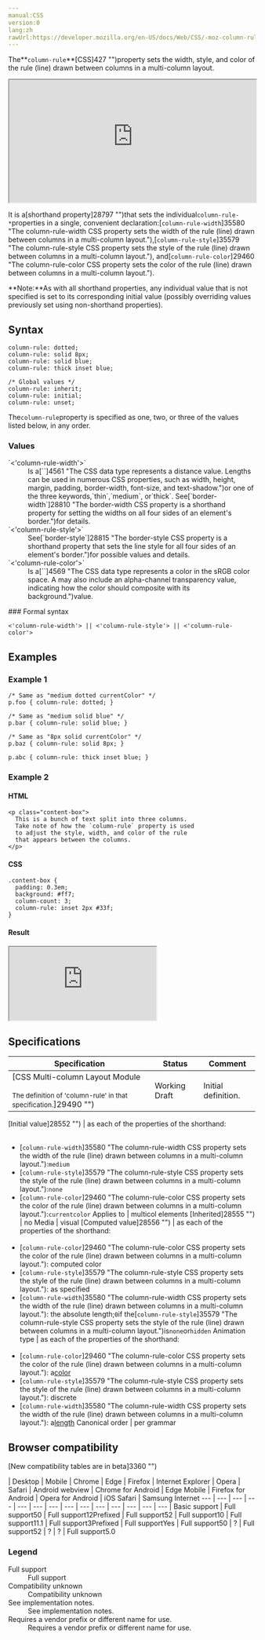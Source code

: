 ```yaml
---
manual:CSS
version:0
lang:zh
rawUrl:https://developer.mozilla.org/en-US/docs/Web/CSS/-moz-column-rule
---
```






The**`column-rule`**[CSS]427 "")property sets the width, style, and color of the rule (line) drawn between columns in a multi-column layout.

<iframe src='https://interactive-examples.mdn.mozilla.net/pages/css/column-rule.html' width='100%' height='250'></iframe>


It is a[shorthand property]28797 "")that sets the individual`column-rule-*`properties in a single, convenient declaration:[`column-rule-width`]35580 "The column-rule-width CSS property sets the width of the rule (line) drawn between columns in a multi-column layout."),[`column-rule-style`]35579 "The column-rule-style CSS property sets the style of the rule (line) drawn between columns in a multi-column layout."), and[`column-rule-color`]29460 "The column-rule-color CSS property sets the color of the rule (line) drawn between columns in a multi-column layout.").



**Note:**As with all shorthand properties, any individual value that is not specified is set to its corresponding initial value (possibly overriding values previously set using non-shorthand properties).



## Syntax<a name="Syntax"></a>

```
column-rule: dotted;
column-rule: solid 8px;
column-rule: solid blue;
column-rule: thick inset blue;

/* Global values */
column-rule: inherit;
column-rule: initial;
column-rule: unset;
```


The`column-rule`property is specified as one, two, or three of the values listed below, in any order.


### Values<a name="Values"></a>
<dl><dt id=''>`<'column-rule-width'>`</dt><dd>Is a[`<length>`]4561 "The <length> CSS data type represents a distance value. Lengths can be used in numerous CSS properties, such as width, height, margin, padding, border-width, font-size, and text-shadow.")or one of the three keywords,`thin`,`medium`, or`thick`. See[`border-width`]28810 "The border-width CSS property is a shorthand property for setting the widths on all four sides of an element's border.")for details.</dd><dt id=''>`<'column-rule-style'>`</dt><dd>See[`border-style`]28815 "The border-style CSS property is a shorthand property that sets the line style for all four sides of an element's border.")for possible values and details.</dd><dt id=''>`<'column-rule-color'>`</dt><dd>Is a[`<color>`]4569 "The <color> CSS data type represents a color in the sRGB color space. A <color> may also include an alpha-channel transparency value, indicating how the color should composite with its background.")value.</dd></dl>
### Formal syntax<a name="Formal_syntax"></a>

```
<'column-rule-width'> || <'column-rule-style'> || <'column-rule-color'>

```

## Examples<a name="Examples"></a>

### Example 1<a name="Example_1"></a>

```
/* Same as "medium dotted currentColor" */
p.foo { column-rule: dotted; }

/* Same as "medium solid blue" */
p.bar { column-rule: solid blue; }

/* Same as "8px solid currentColor" */
p.baz { column-rule: solid 8px; }

p.abc { column-rule: thick inset blue; }
```

### Example 2<a name="Example_2"></a>

#### HTML<a name="HTML"></a>

```
<p class="content-box">
  This is a bunch of text split into three columns.
  Take note of how the `column-rule` property is used
  to adjust the style, width, and color of the rule
  that appears between the columns.
</p>
```

#### CSS<a name="CSS"></a>

```
.content-box {
  padding: 0.3em;
  background: #ff7;
  column-count: 3;
  column-rule: inset 2px #33f;
}
```

#### Result<a name="Result"></a>


<iframe src='https://mdn.mozillademos.org/en-US/docs/Web/CSS/column-rule$samples/Example_2?revision=1356471' width='null' height='null'></iframe>



## Specifications<a name="Specifications"></a>

Specification | Status | Comment 
 ---  |  ---  |  ---  | 
[CSS Multi-column Layout Module<br></br><small>The definition of &#39;column-rule&#39; in that specification.</small>]29490 "") | Working Draft | Initial definition. 


[Initial value]28552 "") | as each of the properties of the shorthand:<br></br>
* [`column-rule-width`]35580 "The column-rule-width CSS property sets the width of the rule (line) drawn between columns in a multi-column layout."):`medium`
* [`column-rule-style`]35579 "The column-rule-style CSS property sets the style of the rule (line) drawn between columns in a multi-column layout."):`none`
* [`column-rule-color`]29460 "The column-rule-color CSS property sets the color of the rule (line) drawn between columns in a multi-column layout."):`currentcolor` 
Applies to | multicol elements 
[Inherited]28555 "") | no 
Media | visual 
[Computed value]28556 "") | as each of the properties of the shorthand:<br></br>
* [`column-rule-color`]29460 "The column-rule-color CSS property sets the color of the rule (line) drawn between columns in a multi-column layout."): computed color
* [`column-rule-style`]35579 "The column-rule-style CSS property sets the style of the rule (line) drawn between columns in a multi-column layout."): as specified
* [`column-rule-width`]35580 "The column-rule-width CSS property sets the width of the rule (line) drawn between columns in a multi-column layout."): the absolute length;`0`if the[`column-rule-style`]35579 "The column-rule-style CSS property sets the style of the rule (line) drawn between columns in a multi-column layout.")is`none`or`hidden` 
Animation type | as each of the properties of the shorthand:<br></br>
* [`column-rule-color`]29460 "The column-rule-color CSS property sets the color of the rule (line) drawn between columns in a multi-column layout."): a[color](%4569#Interpolation "Values of the <color> CSS data type are interpolated on each of their red, green, blue components, each handled as a real, floating-point number. Note that interpolation of colors happens in the alpha-premultiplied sRGBA color space to prevent unexpected grey colors to appear.")
* [`column-rule-style`]35579 "The column-rule-style CSS property sets the style of the rule (line) drawn between columns in a multi-column layout."): discrete
* [`column-rule-width`]35580 "The column-rule-width CSS property sets the width of the rule (line) drawn between columns in a multi-column layout."): a[length](%4561#Interpolation "Values of the <length> CSS data type are interpolated as real, floating-point numbers.") 
Canonical order | per grammar 


## Browser compatibility<a name="Browser_compatibility"></a>
[New compatibility tables are in beta<i></i>]3360 "")

 | <abbr>Desktop<i></i></abbr> | <abbr>Mobile<i></i></abbr> 
 | <abbr>Chrome<i></i></abbr> | <abbr>Edge<i></i></abbr> | <abbr>Firefox<i></i></abbr> | <abbr>Internet Explorer<i></i></abbr> | <abbr>Opera<i></i></abbr> | <abbr>Safari<i></i></abbr> | <abbr>Android webview<i></i></abbr> | <abbr>Chrome for Android<i></i></abbr> | <abbr>Edge Mobile<i></i></abbr> | <abbr>Firefox for Android<i></i></abbr> | <abbr>Opera for Android<i></i></abbr> | <abbr>iOS Safari<i></i></abbr> | <abbr>Samsung Internet<i></i></abbr> 
 ---  |  ---  |  ---  |  ---  |  ---  |  ---  |  ---  |  ---  |  ---  |  ---  |  ---  |  ---  |  ---  |  ---  | 
Basic support | <abbr>Full support</abbr>50 | <abbr>Full support</abbr>12<abbr>Prefixed<i></i></abbr> | <abbr>Full support</abbr>52 | <abbr>Full support</abbr>10 | <abbr>Full support</abbr>11.1 | <abbr>Full support</abbr>3<abbr>Prefixed<i></i></abbr> | <abbr>Full support</abbr>Yes | <abbr>Full support</abbr>50 | <abbr>?</abbr> | <abbr>Full support</abbr>52 | <abbr>?</abbr> | <abbr>?</abbr> | <abbr>Full support</abbr>5.0 


### Legend<a name="Legend"></a>
<dl><dt id=''><abbr>Full support</abbr></dt><dd>Full support</dd><dt id=''><abbr>Compatibility unknown</abbr></dt><dd>Compatibility unknown</dd><dt id=''><abbr>See implementation notes.<i></i></abbr></dt><dd>See implementation notes.</dd><dt id=''><abbr>Requires a vendor prefix or different name for use.<i></i></abbr></dt><dd>Requires a vendor prefix or different name for use.</dd></dl>



